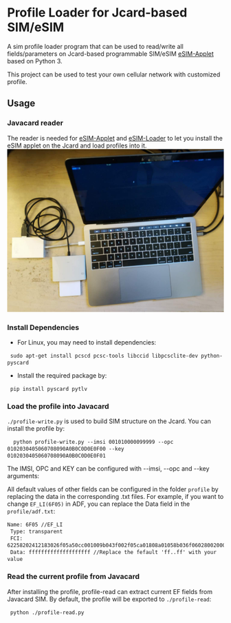 Profile Loader for Jcard-based SIM/eSIM
====================================================

A sim profile loader program that can be used to read/write all fields/parameters
on Jcard-based programmable SIM/eSIM [eSIM-Applet] based on Python 3. 

This project can be used to test your own cellular network with customized profile.

## Usage

### Javacard reader
The reader is needed for [eSIM-Applet] and [eSIM-Loader] to let you install the 
eSIM applet on the Jcard and load profiles into it.
![reader](./docs/reader.jpeg)

### Install Dependencies 
- For Linux, you may need to install dependencies:
```$xslt
 sudo apt-get install pcscd pcsc-tools libccid libpcsclite-dev python-pyscard
```

- Install the required package by:

```$xslt
 pip install pyscard pytlv
```

### Load the profile into Javacard

`./profile-write.py` is used to build SIM structure on the Jcard. You can install the profile by:

```
  python profile-write.py --imsi 001010000099999 --opc 0102030405060708090A0B0C0D0E0F00 --key 0102030405060708090A0B0C0D0E0F01

```

The IMSI, OPC and KEY can be configured with --imsi, --opc and --key arguments:

All default values of other fields can be configured in the folder `profile` by replacing the
data in the corresponding .txt files. For example, if you want to change `EF_LI(6F05)` in ADF, 
you can replace the Data field in the `profile/adf.txt`:
```$xslt
Name: 6F05 //EF_LI
 Type: transparent 
 FCI: 62258202412183026f05a50cc001009b043f002f05ca01808a01058b036f06028002000a880110 
 Data: ffffffffffffffffffff //Replace the fefault 'ff..ff' with your value
```

### Read the current profile from Javacard 

After installing the profile, profile-read can extract current EF fields from Javacard SIM. 
By default, the profile will be exported to `./profile-read`:
```
 python ./profile-read.py
```

[eSIM-WING]: https://github.com/JinghaoZhao/eSIM-WING
[eSIM-Loader]: https://github.com/JinghaoZhao/eSIM-Loader
[eSIM-Applet]: https://github.com/JinghaoZhao/eSIM-Applet
[WING-SMDP]: https://github.com/JinghaoZhao/WING-SMDP
[LPA-App]: https://github.com/JinghaoZhao/LPA-App